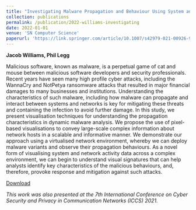 ```yaml
---
title: "Investigating Malware Propagation and Behaviour Using System and Network Pixel-Based Visualisation"
collection: publications
permalink: /publication/2022-williams-investigating
date: 2022-01-01
venue: 'SN Computer Science'
paperurl: 'https://link.springer.com/article/10.1007/s42979-021-00926-9'
---
```


**Jacob Williams, Phil Legg**

Malicious software, known as malware, is a perpetual game of cat and mouse between malicious software developers and security professionals. Recent years have seen many high profile cyber attacks, including the WannaCry and NotPetya ransomware attacks that resulted in major financial damages to many businesses and institutions. Understanding the characteristics of such malware, including how malware can propagate and interact between systems and networks is key for mitigating these threats and containing the infection to avoid further damage. In this study, we present visualisation techniques for understanding the propagation characteristics in dynamic malware analysis. We propose the use of pixel-based visualisations to convey large-scale complex information about network hosts in a scalable and informative manner. We demonstrate our approach using a virtualised network environment, whereby we can deploy malware variants and observe their propagation behaviours. As a novel form of visualising system and network activity data across a complex environment, we can begin to understand visual signatures that can help analysts identify key characteristics of the malicious behaviours, and, therefore, provoke response and mitigation against such attacks.

[Download](https://link.springer.com/article/10.1007/s42979-021-00926-9)

*This work was also presented at the 7th International Conference on Cyber Security and Privacy in Communication Networks (ICCS) 2021.*
